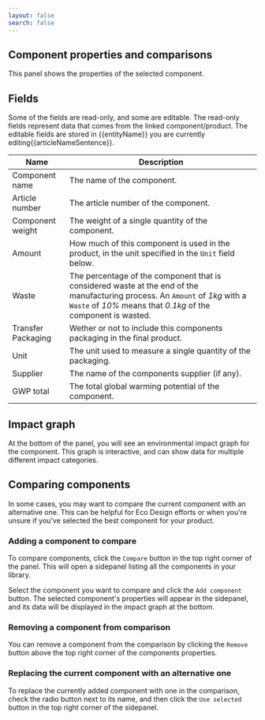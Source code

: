 ```yaml
---
layout: false
search: false
---
```


<script setup>
import { ref, onMounted } from 'vue'
import { useData } from 'vitepress'
import MinidocStyles from '../MinidocStyles.vue'
const { site, frontmatter } = useData()

const entityName = ref('')
const articleName = ref('')
const articleNameSentence = ref('')

onMounted(() => {
  const params = new URLSearchParams(window.location.search);
  entityName.value = params.get('entity') || 'product';
  articleName.value = params.get('article') || 'product';
  articleNameSentence.value = `(${decodeURIComponent(articleName.value)} in this case)` || '';
});
</script>

<MinidocStyles />

## Component properties and comparisons

This panel shows the properties of the selected component.

## Fields

Some of the fields are read-only, and some are editable. The read-only fields represent data that comes from the linked component/product. The editable fields are stored in  {{entityName}} you are currently editing{{articleNameSentence}}.

| Name | Description |
| --- | --- |
| Component name | The name of the component. |
| Article number | The article number of the component. |
| Component weight | The weight of a single quantity of the component. |
| Amount | How much of this component is used in the product, in the unit specified in the `Unit` field below. |
| Waste | The percentage of the component that is considered waste at the end of the manufacturing process. An `Amount` of _1kg_ with a `Waste` of _10%_ means that _0.1kg_ of the component is wasted. |
| Transfer Packaging | Wether or not to include this components packaging in the final product. |
| Unit | The unit used to measure a single quantity of the packaging. |
| Supplier | The name of the components supplier (if any). |
| GWP total | The total global warming potential of the component. |


## Impact graph

At the bottom of the panel, you will see an environmental impact graph for the component. This graph is interactive, and can show data for multiple different impact categories.

## Comparing components
In some cases, you may want to compare the current component with an alternative one. This can be helpful for Eco Design efforts or when you're unsure if you've selected the best component for your product.

### Adding a component to compare
To compare components, click the `Compare` button in the top right corner of the panel. This will open a sidepanel listing all the components in your library.

Select the component you want to compare and click the `Add component` button. The selected component's properties will appear in the sidepanel, and its data will be displayed in the impact graph at the bottom.

### Removing a component from comparison
You can remove a component from the comparison by clicking the `Remove` button above the top right corner of the components properties.

### Replacing the current component with an alternative one
To replace the currently added component with one in the comparison, check the radio button next to its name, and then click the `Use selected` button in the top right corner of the sidepanel.